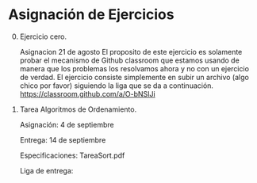 # Asignación de Ejercicios

0. Ejercicio cero.

      Asignacion 21 de agosto
El proposito de este ejercicio es solamente probar el mecanismo de Github classroom que estamos usando de manera que los problemas los resolvamos ahora y no con un ejercicio de verdad. El ejercicio consiste simplemente en subir un archivo (algo chico por favor) siguiendo la liga que se da a continuación.
     https://classroom.github.com/a/O-bNSIJi

1. Tarea Algoritmos de Ordenamiento.

    Asignación: 4 de septiembre

    Entrega: 14 de septiembre

    Especificaciones: TareaSort.pdf

    Liga de entrega:
